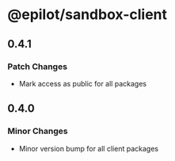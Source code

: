 # @epilot/sandbox-client

## 0.4.1

### Patch Changes

- Mark access as public for all packages

## 0.4.0

### Minor Changes

- Minor version bump for all client packages
